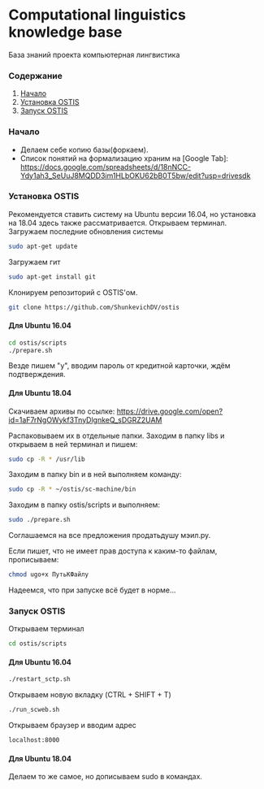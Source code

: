 # Computational linguistics knowledge base
База знаний проекта компьютерная лингвистика

### Содержание
1. [Начало](#intro)
2. [Установка OSTIS](#installation)
3. [Запуск OSTIS](#start)

### <a name="intro"></a> Начало
- Делаем себе копию базы(форкаем).
- Список понятий на формализацию храним на [Google Tab]: <https://docs.google.com/spreadsheets/d/18nNCC-Ydy1ah3_SeUuJ8MQDD3im1HLbOKU62bB0T5bw/edit?usp=drivesdk>

### <a name="installation"></a> Установка OSTIS
Рекомендуется ставить систему на Ubuntu версии 16.04, но установка на 18.04 здесь также рассматривается.
Открываем терминал.
Загружаем последние обновления системы
```sh
sudo apt-get update
```
Загружаем гит
```sh
sudo apt-get install git
```
Клонируем репозиторий с OSTIS'ом.
```sh
git clone https://github.com/ShunkevichDV/ostis
```
#### Для Ubuntu 16.04
```sh
cd ostis/scripts
./prepare.sh
```
Везде пишем "y", вводим пароль от кредитной карточки, ждём подтверждения.

#### Для Ubuntu 18.04
Скачиваем архивы по ссылке:
https://drive.google.com/open?id=1aF7rNgOWykf3TnyDlgnkeQ_sDGRZ2UAM

Распаковываем их в отдельные папки.
Заходим в папку libs и открываем в ней терминал и пишем:
```sh
sudo cp -R * /usr/lib
```
Заходим в папку bin и в ней выполняем команду:
```sh
sudo cp -R * ~/ostis/sc-machine/bin
```
Заходим в папку ostis/scripts и выполняем:
```sh
sudo ./prepare.sh
```
Соглашаемся на все предложения продатьдушу мэил.ру.

Если пишет, что не имеет прав доступа к каким-то файлам, прописываем:
```sh
chmod ugo+x ПутьКФайлу
```

Надеемся, что при запуске всё будет в норме...

### <a name="start"></a> Запуск OSTIS
Открываем терминал
```sh
cd ostis/scripts
```
#### Для Ubuntu 16.04
```sh
./restart_sctp.sh
```
Открываем новую вкладку (CTRL + SHIFT + T)
```sh
./run_scweb.sh
```
Открываем браузер и вводим адрес
```sh
localhost:8000
```
#### Для Ubuntu 18.04 
Делаем то же самое, но дописываем sudo в командах.

